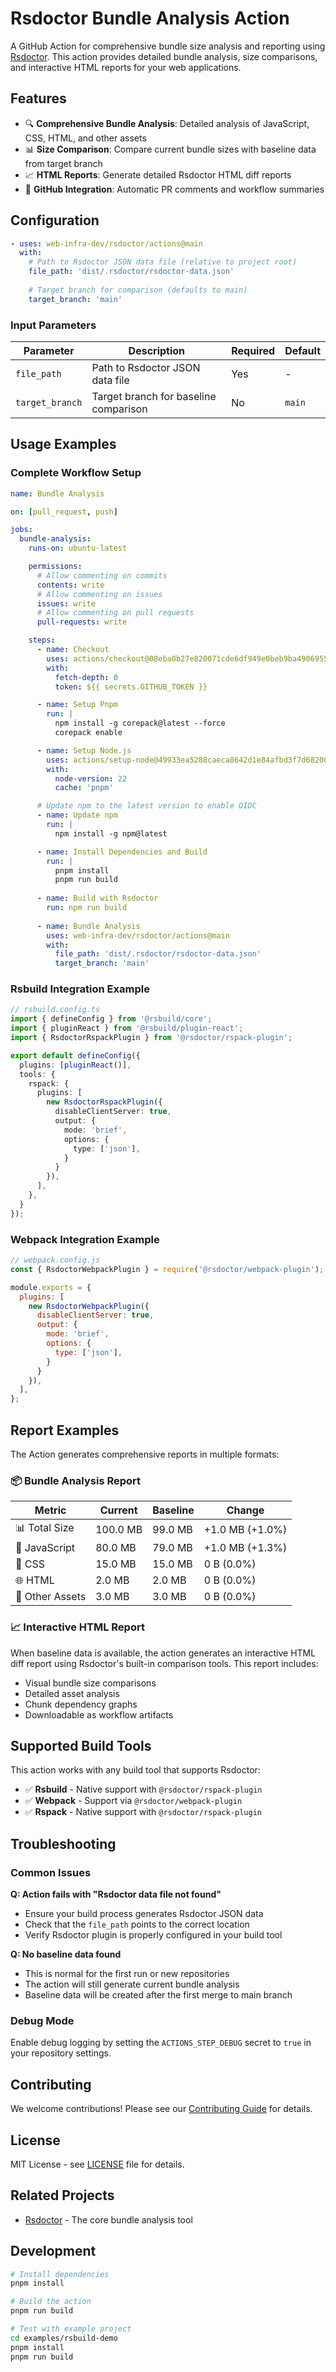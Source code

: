 # Rsdoctor Bundle Analysis Action

A GitHub Action for comprehensive bundle size analysis and reporting using [Rsdoctor](https://github.com/web-infra-dev/rsdoctor). This action provides detailed bundle analysis, size comparisons, and interactive HTML reports for your web applications.

## Features

- 🔍 **Comprehensive Bundle Analysis**: Detailed analysis of JavaScript, CSS, HTML, and other assets
- 📊 **Size Comparison**: Compare current bundle sizes with baseline data from target branch
- 📈 **HTML Reports**: Generate detailed Rsdoctor HTML diff reports
- 📝 **GitHub Integration**: Automatic PR comments and workflow summaries

## Configuration

```yaml
- uses: web-infra-dev/rsdoctor/actions@main
  with:
    # Path to Rsdoctor JSON data file (relative to project root)
    file_path: 'dist/.rsdoctor/rsdoctor-data.json'
    
    # Target branch for comparison (defaults to main)
    target_branch: 'main'
```

### Input Parameters

| Parameter | Description | Required | Default |
|-----------|-------------|----------|---------|
| `file_path` | Path to Rsdoctor JSON data file | Yes | - |
| `target_branch` | Target branch for baseline comparison | No | `main` |

## Usage Examples

### Complete Workflow Setup

```yaml
name: Bundle Analysis

on: [pull_request, push]

jobs:
  bundle-analysis:
    runs-on: ubuntu-latest

    permissions:
      # Allow commenting on commits
      contents: write
      # Allow commenting on issues
      issues: write
      # Allow commenting on pull requests
      pull-requests: write

    steps:
      - name: Checkout
        uses: actions/checkout@08eba0b27e820071cde6df949e0beb9ba4906955 # v4
        with:
          fetch-depth: 0
          token: ${{ secrets.GITHUB_TOKEN }}

      - name: Setup Pnpm
        run: |
          npm install -g corepack@latest --force
          corepack enable

      - name: Setup Node.js
        uses: actions/setup-node@49933ea5288caeca8642d1e84afbd3f7d6820020 # v4.4.0
        with:
          node-version: 22
          cache: 'pnpm'

      # Update npm to the latest version to enable OIDC
      - name: Update npm
        run: |
          npm install -g npm@latest

      - name: Install Dependencies and Build
        run: |
          pnpm install
          pnpm run build
      
      - name: Build with Rsdoctor
        run: npm run build
      
      - name: Bundle Analysis
        uses: web-infra-dev/rsdoctor/actions@main
        with:
          file_path: 'dist/.rsdoctor/rsdoctor-data.json'
          target_branch: 'main'
```

### Rsbuild Integration Example

```typescript
// rsbuild.config.ts
import { defineConfig } from '@rsbuild/core';
import { pluginReact } from '@rsbuild/plugin-react';
import { RsdoctorRspackPlugin } from '@rsdoctor/rspack-plugin';

export default defineConfig({
  plugins: [pluginReact()],
  tools: {
    rspack: {
      plugins: [
        new RsdoctorRspackPlugin({
          disableClientServer: true,
          output: {
            mode: 'brief',
            options: {
              type: ['json'],
            }
          }
        }),
      ],
    },
  }
});
```

### Webpack Integration Example

```javascript
// webpack.config.js
const { RsdoctorWebpackPlugin } = require('@rsdoctor/webpack-plugin');

module.exports = {
  plugins: [
    new RsdoctorWebpackPlugin({
      disableClientServer: true,
      output: {
        mode: 'brief',
        options: {
          type: ['json'],
        }
      }
    }),
  ],
};
```


## Report Examples

The Action generates comprehensive reports in multiple formats:

### 📦 Bundle Analysis Report

| Metric | Current | Baseline | Change |
|--------|---------|----------|--------|
| 📊 Total Size | 100.0 MB | 99.0 MB | +1.0 MB (+1.0%) |
| 📄 JavaScript | 80.0 MB | 79.0 MB | +1.0 MB (+1.3%) |
| 🎨 CSS | 15.0 MB | 15.0 MB | 0 B (0.0%) |
| 🌐 HTML | 2.0 MB | 2.0 MB | 0 B (0.0%) |
| 📁 Other Assets | 3.0 MB | 3.0 MB | 0 B (0.0%) |

### 📈 Interactive HTML Report

When baseline data is available, the action generates an interactive HTML diff report using Rsdoctor's built-in comparison tools. This report includes:

- Visual bundle size comparisons
- Detailed asset analysis
- Chunk dependency graphs
- Downloadable as workflow artifacts

## Supported Build Tools

This action works with any build tool that supports Rsdoctor:

- ✅ **Rsbuild** - Native support with `@rsdoctor/rspack-plugin`
- ✅ **Webpack** - Support via `@rsdoctor/webpack-plugin`
- ✅ **Rspack** - Native support with `@rsdoctor/rspack-plugin`

## Troubleshooting

### Common Issues

**Q: Action fails with "Rsdoctor data file not found"**
- Ensure your build process generates Rsdoctor JSON data
- Check that the `file_path` points to the correct location
- Verify Rsdoctor plugin is properly configured in your build tool

**Q: No baseline data found**
- This is normal for the first run or new repositories
- The action will still generate current bundle analysis
- Baseline data will be created after the first merge to main branch


### Debug Mode

Enable debug logging by setting the `ACTIONS_STEP_DEBUG` secret to `true` in your repository settings.

## Contributing

We welcome contributions! Please see our [Contributing Guide](CONTRIBUTING.md) for details.

## License

MIT License - see [LICENSE](LICENSE) file for details.

## Related Projects

- [Rsdoctor](https://github.com/web-infra-dev/rsdoctor) - The core bundle analysis tool

## Development

```bash
# Install dependencies
pnpm install

# Build the action
pnpm run build

# Test with example project
cd examples/rsbuild-demo
pnpm install
pnpm run build
```